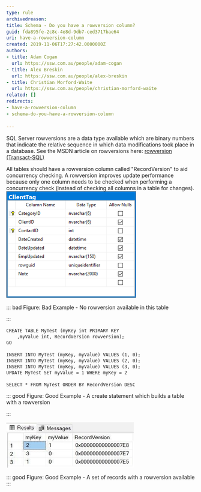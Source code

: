 ```yaml
---
type: rule
archivedreason: 
title: Schema - Do you have a rowversion column?
guid: fda895fe-2c8c-4e8d-9db7-ced3717bae64
uri: have-a-rowversion-column
created: 2019-11-06T17:27:42.0000000Z
authors:
- title: Adam Cogan
  url: https://ssw.com.au/people/adam-cogan
- title: Alex Breskin
  url: https://ssw.com.au/people/alex-breskin
- title: Christian Morford-Waite
  url: https://ssw.com.au/people/christian-morford-waite
related: []
redirects:
- have-a-rowversion-column
- schema-do-you-have-a-rowversion-column

---
```


SQL Server rowversions are a data type available which are binary numbers that indicate the relative sequence in which data modifications took place in a database. See the MSDN article on rowversions here: [rowversion (Transact-SQL)](https://docs.microsoft.com/en-us/sql/t-sql/data-types/rowversion-transact-sql?view=sql-server-ver15)

<!--endintro-->

All tables should have a rowversion column called "RecordVersion" to aid concurrency checking. A rowversion improves update performance because only one column needs to be checked when performing a concurrency check (instead of checking all columns in a table for changes).
![](NoRowversionOnTable.png)

::: bad
Figure: Bad Example - No rowversion available in this table

:::





```
CREATE TABLE MyTest (myKey int PRIMARY KEY 
    ,myValue int, RecordVersion rowversion); 
GO
 
INSERT INTO MyTest (myKey, myValue) VALUES (1, 0);  
INSERT INTO MyTest (myKey, myValue) VALUES (2, 0); 
INSERT INTO MyTest (myKey, myValue) VALUES (3, 0); 
UPDATE MyTest SET myValue = 1 WHERE myKey = 2
 
SELECT * FROM MyTest ORDER BY RecordVersion DESC
```




::: good
Figure: Good Example - A create statement which builds a table with a rowversion

:::


![](RecordsWithRowversion.jpg)

::: good
Figure: Good Example - A set of records with a rowversion available  
:::
